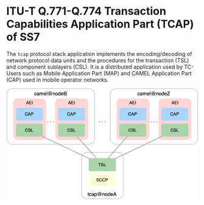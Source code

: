 # ITU-T Q.771-Q.774 Transaction Capabilities Application Part (TCAP) of SS7

The `tcap` protocol stack application implements the encoding/decoding
of network protocol data units and the procedures for the transaction (TSL)
and component sublayers (CSL). It is a distributed application used by
TC-Users such as Mobile Application Part (MAP) and CAMEL Application
Part (CAP) used in mobile operator networks.

![distribution](https://raw.githubusercontent.com/sigscale/tcap/master/doc/tcap_distribution.png)

